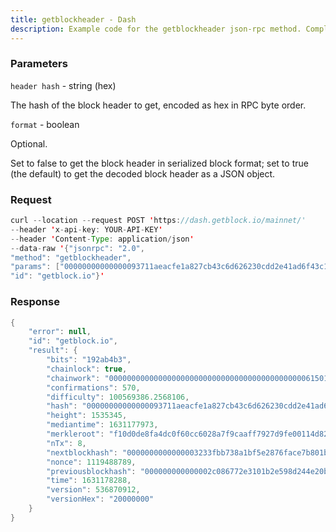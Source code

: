 ```yaml
---
title: getblockheader - Dash
description: Example code for the getblockheader json-rpc method. Сomplete guide on how to use getblockheader json-rpc in GetBlock.io Web3 documentation.
---
```


### Parameters


`header hash` - string (hex)

The hash of the block header to get, encoded as hex in RPC byte order.

`format` - boolean

Optional.

Set to false to get the block header in serialized block format; set to
true (the default) to get the decoded block header as a JSON object.

### Request

``` java
curl --location --request POST 'https://dash.getblock.io/mainnet/' 
--header 'x-api-key: YOUR-API-KEY' 
--header 'Content-Type: application/json' 
--data-raw '{"jsonrpc": "2.0",
"method": "getblockheader",
"params": ["00000000000000093711aeacfe1a827cb43c6d626230cdd2e41ad6f43c1e79d3", true],
"id": "getblock.io"}'
```

###  Response

``` java
{
    "error": null,
    "id": "getblock.io",
    "result": {
        "bits": "192ab4b3",
        "chainlock": true,
        "chainwork": "000000000000000000000000000000000000000000006150154939c35ffff276",
        "confirmations": 570,
        "difficulty": 100569386.2568106,
        "hash": "00000000000000093711aeacfe1a827cb43c6d626230cdd2e41ad6f43c1e79d3",
        "height": 1535345,
        "mediantime": 1631177973,
        "merkleroot": "f10d0de8fa4dc0f60cc6028a7f9caaff7927d9fe00114d8211e1527e557fdced",
        "nTx": 8,
        "nextblockhash": "0000000000000003233fbb738a1bf5e2876face7b801b020d276b9c6c3967c67",
        "nonce": 1119488789,
        "previousblockhash": "000000000000002c086772e3101b2e598d244e20b73211d1dd86c59584dc4407",
        "time": 1631178288,
        "version": 536870912,
        "versionHex": "20000000"
    }
}
```

